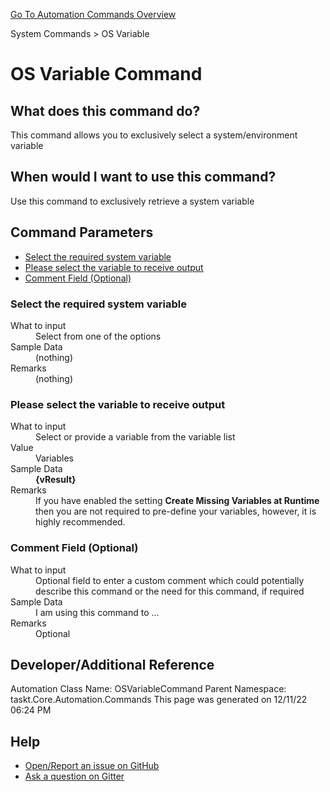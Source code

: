 <!--TITLE: OS Variable Command -->
<!-- SUBTITLE: a command in the System Commands group. -->
[Go To Automation Commands Overview](/automation-commands.md)


System Commands &gt; OS Variable


# OS Variable Command


## What does this command do?
This command allows you to exclusively select a system/environment variable


## When would I want to use this command?
Use this command to exclusively retrieve a system variable


## Command Parameters
- [Select the required system variable](#param_0)
- [Please select the variable to receive output](#param_1)
- [Comment Field (Optional)](#param_2)


<a id="param_0"></a>
### Select the required system variable


<dl>
<dt>What to input</dt><dd>Select from one of the options</dd>
<dt>Sample Data</dt><dd>(nothing)</dd>
<dt>Remarks</dt><dd>(nothing)</dd>
</dl>




<a id="param_1"></a>
### Please select the variable to receive output


<dl>
<dt>What to input</dt><dd>Select or provide a variable from the variable list</dd>
<dt>Value</dt><dd>Variables</dd>
<dt>Sample Data</dt><dd><strong>{vResult}</strong></dd>
<dt>Remarks</dt><dd>If you have enabled the setting <strong>Create Missing Variables at Runtime</strong> then you are not required to pre-define your variables, however, it is highly recommended.</dd>
</dl>




<a id="param_2"></a>
### Comment Field (Optional)


<dl>
<dt>What to input</dt><dd>Optional field to enter a custom comment which could potentially describe this command or the need for this command, if required</dd>
<dt>Sample Data</dt><dd>I am using this command to ...</dd>
<dt>Remarks</dt><dd>Optional</dd>
</dl>




## Developer/Additional Reference
Automation Class Name: OSVariableCommand
Parent Namespace: taskt.Core.Automation.Commands
This page was generated on 12/11/22 06:24 PM


## Help
- [Open/Report an issue on GitHub](https://github.com/saucepleez/taskt/issues/new)
- [Ask a question on Gitter](https://gitter.im/taskt-rpa/Lobby)
